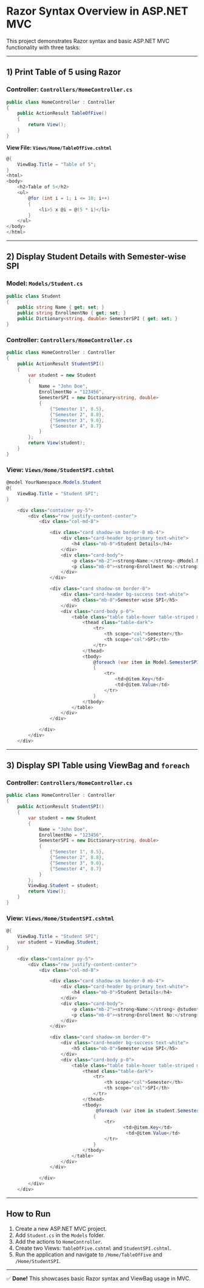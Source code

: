 # Razor Syntax Overview in ASP.NET MVC
This project demonstrates Razor syntax and basic ASP.NET MVC functionality with three tasks:

---

## 1) Print Table of 5 using Razor

### Controller: `Controllers/HomeController.cs`
```csharp
public class HomeController : Controller
{
    public ActionResult TableOfFive()
    {
        return View();
    }
}
```

**View File: `Views/Home/TableOfFive.cshtml`**
```csharp
@{
    ViewBag.Title = "Table of 5";
}
<html>
<body>
    <h2>Table of 5</h2>
    <ul>
        @for (int i = 1; i <= 10; i++)
        {
            <li>5 x @i = @(5 * i)</li>
        }
    </ul>
</body>
</html>
```

---

## 2) Display Student Details with Semester-wise SPI

### Model: `Models/Student.cs`
```csharp
public class Student
{
    public string Name { get; set; }
    public string EnrollmentNo { get; set; }
    public Dictionary<string, double> SemesterSPI { get; set; }
}
```

### Controller: `Controllers/HomeController.cs`
```csharp
public class HomeController : Controller
{
    public ActionResult StudentSPI()
    {
        var student = new Student
        {
            Name = "John Doe",
            EnrollmentNo = "123456",
            SemesterSPI = new Dictionary<string, double>
            {
                {"Semester 1", 8.5},
                {"Semester 2", 8.8},
                {"Semester 3", 9.0},
                {"Semester 4", 8.7}
            }
        };
        return View(student);
    }
}
```

### View: `Views/Home/StudentSPI.cshtml`
```csharp
@model YourNamespace.Models.Student
@{
    ViewBag.Title = "Student SPI";
}

    <div class="container py-5">
        <div class="row justify-content-center">
            <div class="col-md-8">

                <div class="card shadow-sm border-0 mb-4">
                    <div class="card-header bg-primary text-white">
                        <h4 class="mb-0">Student Details</h4>
                    </div>
                    <div class="card-body">
                        <p class="mb-2"><strong>Name:</strong> @Model.Name</p>
                        <p class="mb-0"><strong>Enrollment No:</strong> @Model.EnrollmentNo</p>
                    </div>
                </div>

                <div class="card shadow-sm border-0">
                    <div class="card-header bg-success text-white">
                        <h5 class="mb-0">Semester-wise SPI</h5>
                    </div>
                    <div class="card-body p-0">
                        <table class="table table-hover table-striped mb-0">
                            <thead class="table-dark">
                                <tr>
                                    <th scope="col">Semester</th>
                                    <th scope="col">SPI</th>
                                </tr>
                            </thead>
                            <tbody>
                                @foreach (var item in Model.SemesterSPI)
                                {
                                    <tr>
                                        <td>@item.Key</td>
                                        <td>@item.Value</td>
                                    </tr>
                                }
                            </tbody>
                        </table>
                    </div>
                </div>

            </div>
        </div>
    </div>


```

---

## 3) Display SPI Table using ViewBag and `foreach`

### Controller: `Controllers/HomeController.cs`
```csharp
public class HomeController : Controller
{
    public ActionResult StudentSPI()
    {
        var student = new Student
        {
            Name = "John Doe",
            EnrollmentNo = "123456",
            SemesterSPI = new Dictionary<string, double>
            {
                {"Semester 1", 8.5},
                {"Semester 2", 8.8},
                {"Semester 3", 9.0},
                {"Semester 4", 8.7}
            }
        };
        ViewBag.Student = student;
        return View();
    }
}
```

### View: `Views/Home/StudentSPI.cshtml`
```csharp
@{
    ViewBag.Title = "Student SPI";
    var student = ViewBag.Student;
}

    <div class="container py-5">
        <div class="row justify-content-center">
            <div class="col-md-8">

                <div class="card shadow-sm border-0 mb-4">
                    <div class="card-header bg-primary text-white">
                        <h4 class="mb-0">Student Details</h4>
                    </div>
                    <div class="card-body">
                        <p class="mb-2"><strong>Name:</strong> @student.Name</p>
                        <p class="mb-0"><strong>Enrollment No:</strong> @student.EnrollmentNo</p>
                    </div>
                </div>

                <div class="card shadow-sm border-0">
                    <div class="card-header bg-success text-white">
                        <h5 class="mb-0">Semester-wise SPI</h5>
                    </div>
                    <div class="card-body p-0">
                        <table class="table table-hover table-striped mb-0">
                            <thead class="table-dark">
                                <tr>
                                    <th scope="col">Semester</th>
                                    <th scope="col">SPI</th>
                                </tr>
                            </thead>
                            <tbody>
                                 @foreach (var item in student.SemesterSPI)
                                {
                                    <tr>
                                           <td>@item.Key</td>
                                            <td>@item.Value</td>
                                    </tr>
                                }
                            </tbody>
                        </table>
                    </div>
                </div>

            </div>
        </div>
    </div>

```

---

## How to Run

1. Create a new ASP.NET MVC project.
2. Add `Student.cs` in the `Models` folder.
3. Add the actions to `HomeController`.
4. Create two Views: `TableOfFive.cshtml` and `StudentSPI.cshtml`.
5. Run the application and navigate to `/Home/TableOfFive` and `/Home/StudentSPI`.

---

✅ **Done!** This showcases basic Razor syntax and ViewBag usage in MVC.
